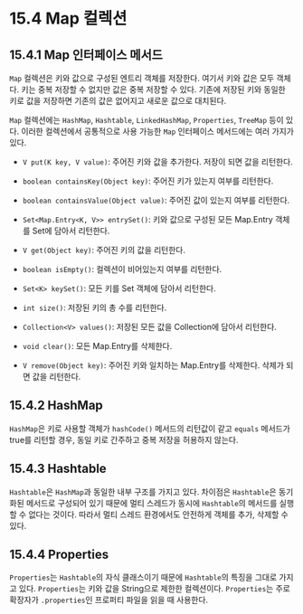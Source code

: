 # 15.4 Map 컬렉션

## 15.4.1 Map 인터페이스 메서드

`Map` 컬렉션은 키와 값으로 구성된 엔트리 객체를 저장한다. 여기서 키와 값은 모두 객체다. 키는 중복 저장할 수 없지만 값은 중복 저장할 수 있다. 기존에 저장된 키와 동일한 키로 값을 저장하면 기존의 값은 없어지고 새로운 값으로 대치된다.

`Map` 컬렉션에는 `HashMap`, `Hashtable`, `LinkedHashMap`, `Properties`, `TreeMap` 등이 있다. 이러한 컬렉션에서 공통적으로 사용 가능한 `Map` 인터페이스 메서드에는 여러 가지가 있다.

- `V put(K key, V value)`: 주어진 키와 값을 추가한다. 저장이 되면 값을 리턴한다.

- `boolean containsKey(Object key)`: 주어진 키가 있는지 여부를 리턴한다.

- `boolean containsValue(Object value)`: 주어진 값이 있는지 여부를 리턴한다.

- `Set<Map.Entry<K, V>> entrySet()`: 키와 값으로 구성된 모든 Map.Entry 객체를 Set에 담아서 리턴한다.

- `V get(Object key)`: 주어진 키의 값을 리턴한다.

- `boolean isEmpty()`: 컬렉션이 비어있는지 여부를 리턴한다.

- `Set<K> keySet()`: 모든 키를 Set 객체에 담아서 리턴한다.

- `int size()`: 저장된 키의 총 수를 리턴한다.

- `Collection<V> values()`: 저장된 모든 값을 Collection에 담아서 리턴한다.

- `void clear()`: 모든 Map.Entry를 삭제한다.

- `V remove(Object key)`: 주어진 키와 일치하는 Map.Entry를 삭제한다. 삭제가 되면 값을 리턴한다.

## 15.4.2 HashMap

`HashMap`은 키로 사용할 객체가 `hashCode()` 메서드의 리턴값이 같고 `equals` 메서드가 true를 리턴할 경우, 동일 키로 간주하고 중복 저장을 허용하지 않는다.

## 15.4.3 Hashtable

`Hashtable`은 `HashMap`과 동일한 내부 구조를 가지고 있다. 차이점은 `Hashtable`은 동기화된 메서드로 구성되어 있기 때문에 멀티 스레드가 동시에 `Hashtable`의 메서드를 실행할 수 없다는 것이다. 따라서 멀티 스레드 환경에서도 안전하게 객체를 추가, 삭제할 수 있다.

## 15.4.4 Properties

`Properties`는 `Hashtable`의 자식 클래스이기 때문에 `Hashtable`의 특징을 그대로 가지고 있다. `Properties`는 키와 값을 String으로 제한한 컬렉션이다. `Properties`는 주로 확장자가 `.properties`인 프로퍼티 파일을 읽을 때 사용한다.
